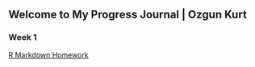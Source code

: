 ## Welcome to My Progress Journal | Ozgun Kurt

### Week 1

[R Markdown Homework](https://github.com/pjournal/mef03-Ozgunkrt/R_Markdown_Homework.html)


